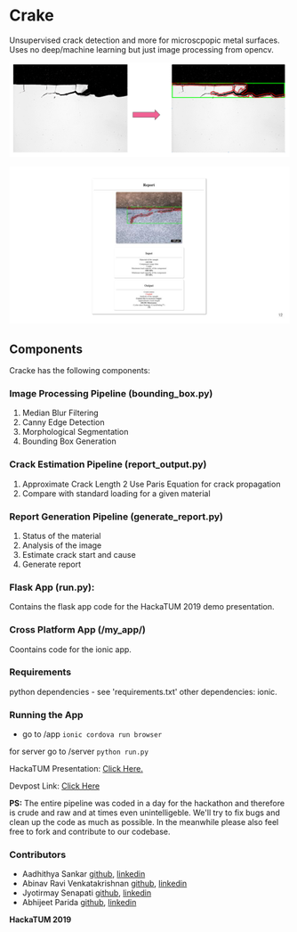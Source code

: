 # Crake

Unsupervised crack detection and more for microscpopic metal surfaces. Uses no deep/machine learning but just image processing from opencv.

![Sample Output](imgs/rsz_sampleop.png)

![Sample Report](imgs/CRACKE.jpg)

## Components
Cracke has the following components:
### Image Processing Pipeline (bounding_box.py)
 1. Median Blur Filtering
 2. Canny Edge Detection
 3. Morphological Segmentation
 4. Bounding Box Generation

### Crack Estimation Pipeline (report_output.py)
 1. Approximate Crack Length
 2 Use Paris Equation for crack propagation
 3. Compare with standard loading for a given material
 
### Report Generation Pipeline (generate_report.py)
 1. Status of the material
 2. Analysis of the image
 3. Estimate crack start and cause
 4. Generate report
 
### Flask App (run.py):
Contains the flask app code for the HackaTUM 2019 demo presentation. 

### Cross Platform App (/my_app/)
Coontains code for the ionic app.

### Requirements
python dependencies - see 'requirements.txt'
other dependencies: ionic.

### Running the App

* go to /app ```ionic cordova run browser```

for server go to /server ```python run.py```

HackaTUM Presentation: [Click Here.](https://docs.google.com/presentation/d/1rKQtiG4wDwnxOp7MqF_1gFau4qesZxwFFZdlHA-vDts/edit?usp=sharing)

Devpost Link: [Click Here](https://devpost.com/software/crack-e)

**PS:** The entire pipeline was coded in a day for the hackathon and therefore is crude and raw and at times even unintelligeble. We'll try to fix bugs and clean up the code as much as possible. In the meanwhile please also feel free to fork and contribute to our codebase. 

### Contributors

- Aadhithya Sankar [github](https://github.com/aadhithya/), [linkedin](https://www.linkedin.com/in/asankar96/)
- Abinav Ravi Venkatakrishnan [github](https://github.com/AbinavRavi), [linkedin](https://www.linkedin.com/in/abinav-ravi-venkatakrishnan/)
- Jyotirmay Senapati [github](https://github.com/jyotirmay123), [linkedin](https://www.linkedin.com/in/jyotirmay-senapati-30615421/)
- Abhijeet Parida [github](https://github.com/a-parida12), [linkedin](https://www.linkedin.com/in/a-parida/)

**HackaTUM 2019**

